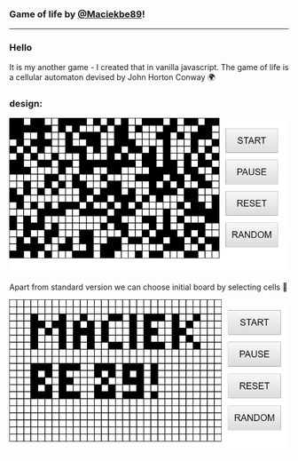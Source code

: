 ### Game of life by [@Maciekbe89](http://github.com/Maciekbe89)!
---

### Hello

It is my another game - I created that in vanilla javascript. The game of life is a cellular automaton devised by John Horton Conway :earth_africa:

### design:
![screen.png](screen.png)


Apart from standard version we can choose initial board by selecting cells :dart:


![screen2.png](screen2.png)